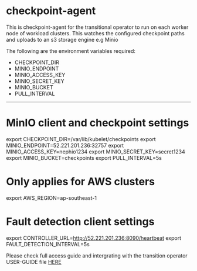 

# checkpoint-agent
This is checkpoint-agent for the transitional operator to run on each worker node of workload clusters. This watches the configured checkpoint paths and uploads to an s3 storage engine e.g Minio

The following are the environment variables required:
- CHECKPOINT_DIR
- MINIO_ENDPOINT
- MINIO_ACCESS_KEY
- MINIO_SECRET_KEY
- MINIO_BUCKET
- PULL_INTERVAL


---

# MinIO client and checkpoint settings
export CHECKPOINT_DIR=/var/lib/kubelet/checkpoints
export MINIO_ENDPOINT=52.221.201.236:32757
export MINIO_ACCESS_KEY=nephio1234
export MINIO_SECRET_KEY=secret1234
export MINIO_BUCKET=checkpoints
export PULL_INTERVAL=5s

# Only applies for AWS clusters
export AWS_REGION=ap-southeast-1

# Fault detection client settings
export CONTROLLER_URL=http://52.221.201.236:8090/heartbeat
export FAULT_DETECTION_INTERVAL=5s



Please check full access guide and intergrating with the transition operator USER-GUIDE file [HERE](https://github.com/vitu-mafeni/transition-operator/blob/main/USER-GUIDE.md)